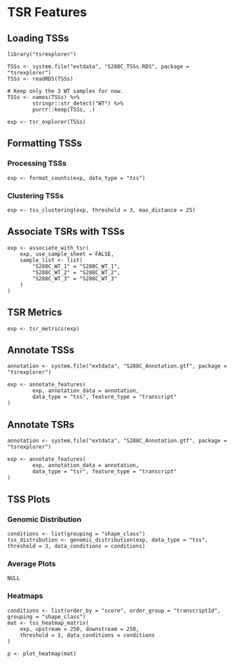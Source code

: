 # TSR Features

## Loading TSSs

```
library("tsrexplorer")

TSSs <- system.file("extdata", "S288C_TSSs.RDS", package = "tsrexplorer")
TSSs <- readRDS(TSSs)

# Keep only the 3 WT samples for now.
TSSs <- names(TSSs) %>%
        stringr::str_detect("WT") %>%
        purrr::keep(TSSs, .)

exp <- tsr_explorer(TSSs)
```

## Formatting TSSs

### Processing TSSs

```
exp <- format_counts(exp, data_type = "tss")
```

### Clustering TSSs

```
exp <- tss_clustering(exp, threshold = 3, max_distance = 25)
```

## Associate TSRs with TSSs

```
exp <- associate_with_tsr(
	exp, use_sample_sheet = FALSE,
	sample_list <- list(
		"S288C_WT_1" = "S288C_WT_1",
		"S288C_WT_2" = "S288C_WT_2",
		"S288C_WT_3" = "S288C_WT_3"
	)
)
```

## TSR Metrics

```
exp <- tsr_metrics(exp)
```

## Annotate TSSs

```
annotation <- system.file("extdata", "S288C_Annotation.gtf", package = "tsrexplorer")

exp <- annotate_features(
        exp, annotation_data = annotation,
        data_type = "tss", feature_type = "transcript"
)
```

## Annotate TSRs

```
annotation <- system.file("extdata", "S288C_Annotation.gtf", package = "tsrexplorer")

exp <- annotate_features(
        exp, annotation_data = annotation,
        data_type = "tsr", feature_type = "transcript"
)
```

## TSS Plots

### Genomic Distribution

```
conditions <- list(grouping = "shape_class")
tss_distribution <- genomic_distribution(exp, data_type = "tss", threshold = 3, data_conditions = conditions)
```

### Average Plots

```
NULL
```

### Heatmaps

```
conditions <- list(order_by = "score", order_group = "transcriptId", grouping = "shape_class")
mat <- tss_heatmap_matrix(
	exp, upstream = 250, downstream = 250,
	threshold = 3, data_conditions = conditions
)

p <- plot_heatmap(mat)
```
